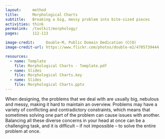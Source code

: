```yaml
---
layout:     method
title:      Morphological Charts
subtitle:   Breaking a big, messy problem into bite-sized pieces
activities: think
permalink:  /toolkit/morphology/
pages:      112-113

image-credit:     Double-M, Public Domain Dedication (CC0)
image-credit-url: https://www.flickr.com/photos/double-m2/4705739444

resources:
  - name: Template
    file: Morphological Charts - Template.pdf
  - name: Slides
    file: Morphological Charts.key
  - name: Slides
    file: Morphological Charts.pptx
---
```


When designing, the problems that we deal with are usually big, nebulous and messy, making it hard to maintain an overview. Problems may have a variety of conflicting and contradictory constraints, which means that sometimes solving one part of the problem can cause issues with another. Balancing all these diverse concerns in your head at once can be a challenging task, and it is difficult – if not impossible – to solve the entire problem at once.